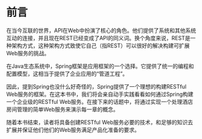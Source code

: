 # 前言

在当今互联的世界，API在Web中扮演了核心的角色。他们提供了系统和其他系统互动的连接，并且现在REST已经变成了API的同义词。换个角度来说，REST是一种架构方式，这种架构方式致使它自己（指REST）可以很好的解决构建可扩展Web服务的挑战。

在Java生态系统中，Spring框架是应用框架的一个选择。它提供了统一的编程和配置模型，这相当于提供了企业应用的“管道工程”。

因此，提到Spring也没什么好奇怪的，Spring提供了一个理想的构建RESTful Web服务的框架。在这本书中，我们将会亲自动手实践看看如何通过Spring构建一个企业级的RESTful Web服务。在接下来的话题中，将通过实现一个处理酒店房间管理的简单Web服务来演示每一章的概念。

随着本书结束，读者将具备创建RESTful Web服务必要的技术，和足够的知识去扩展并保证他们他们的Web服务满足产品化准备的要求。


